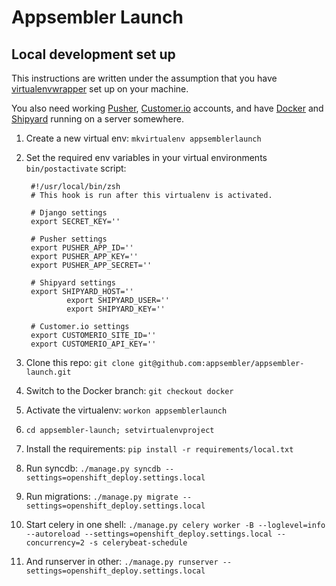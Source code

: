 # Appsembler Launch
## Local development set up

This instructions are written under the assumption that you have [virtualenvwrapper](http://virtualenvwrapper.readthedocs.org/en/latest/) set up on your machine.

You also need working [Pusher](http://pusher.com/), [Customer.io](http://customer.io/) accounts, and have [Docker](http://docker.io) and [Shipyard](http://shipyard-project.com/) running on a server somewhere.

1. Create a new virtual env: `mkvirtualenv appsemblerlaunch`
2. Set the required env variables in your virtual environments `bin/postactivate` script:

		#!/usr/local/bin/zsh
		# This hook is run after this virtualenv is activated.
		
		# Django settings
		export SECRET_KEY=''

		# Pusher settings
		export PUSHER_APP_ID=''
		export PUSHER_APP_KEY=''
		export PUSHER_APP_SECRET=''

		# Shipyard settings
		export SHIPYARD_HOST=''
                export SHIPYARD_USER=''
                export SHIPYARD_KEY=''

		# Customer.io settings
		export CUSTOMERIO_SITE_ID=''
		export CUSTOMERIO_API_KEY=''


3. Clone this repo: `git clone git@github.com:appsembler/appsembler-launch.git`
4. Switch to the Docker branch: `git checkout docker`
5. Activate the virtualenv: `workon appsemblerlaunch`
6. `cd appsembler-launch; setvirtualenvproject`
7. Install the requirements: `pip install -r requirements/local.txt`
8. Run syncdb: `./manage.py syncdb --settings=openshift_deploy.settings.local`
9. Run migrations: `./manage.py migrate --settings=openshift_deploy.settings.local`
10. Start celery in one shell: `./manage.py celery worker -B --loglevel=info --autoreload --settings=openshift_deploy.settings.local --concurrency=2 -s celerybeat-schedule`
11. And runserver in other: `./manage.py runserver --settings=openshift_deploy.settings.local`
